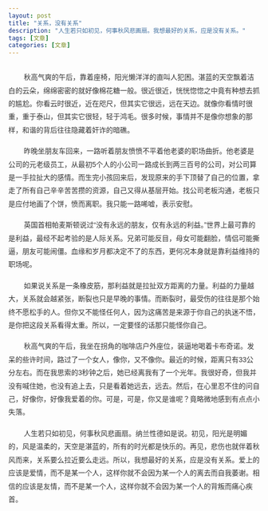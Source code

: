 ```yaml
---
layout: post
title: "关系，没有关系"
description: "人生若只如初见，何事秋风悲画扇。我想最好的关系，应是没有关系。"
tags: [文章]
categories: [文章]
---
```


<figure class="center">
	<a href="http://www.lezic.com/images/文章/关系，没有关系/1.jpg"><img src="http://www.lezic.com/images/文章/关系，没有关系/1.jpg" alt=""></a>
</figure>
<p style="margin-top: 0px; margin-bottom: 16px; padding: 0px; color: rgb(51, 51, 51); font-family: Arial, &quot;Microsoft YaHei&quot;; line-height: 26.4px; white-space: normal; widows: 1;">
    &nbsp;&nbsp;&nbsp;&nbsp;&nbsp;&nbsp;&nbsp;&nbsp;秋高气爽的午后，靠着座椅，阳光懒洋洋的直叫人犯困。湛蓝的天空飘着洁白的云朵，绵绵密密的就好像棉花糖一般。很近很近，恍恍惚惚之中竟有种想去抓的尴尬。你看云时很近，近在咫尺，但其实它很远，远在天边。就像你看情时很重，重于泰山，但其实它很轻，轻于鸿毛。很多时候，事情并不是像你想象的那样，和谐的背后往往隐藏着奸诈的暗礁。
</p>
<p style="margin-top: 0px; margin-bottom: 16px; padding: 0px; color: rgb(51, 51, 51); font-family: Arial, &quot;Microsoft YaHei&quot;; line-height: 26.4px; white-space: normal; widows: 1;">
    &nbsp;&nbsp;&nbsp;&nbsp;&nbsp;&nbsp;&nbsp;&nbsp;昨晚坐朋友车回来，一路听着朋友愤愤不平着他老婆的职场曲折。他老婆是公司的元老级员工，从最初5个人的小公司一路成长到两三百号的公司，对公司算是一手拉扯大的感情。而生完小孩回来后，发现原来的手下顶替了自己的位置，拿走了所有自己辛辛苦苦攒的资源，自己又得从基层开始。找公司老板沟通，老板只是应付地画了个饼，愤而离职。我只能一路唏嘘，表示安慰。
</p>
<p style="margin-top: 0px; margin-bottom: 16px; padding: 0px; color: rgb(51, 51, 51); font-family: Arial, &quot;Microsoft YaHei&quot;; line-height: 26.4px; white-space: normal; widows: 1;">
    &nbsp;&nbsp;&nbsp;&nbsp;&nbsp;&nbsp;&nbsp;&nbsp;英国首相帕麦斯顿说过“没有永远的朋友，仅有永远的利益。”世界上最可靠的是利益，最经不起考验的是人际关系。兄弟可能反目，母女可能翻脸，情侣可能撕逼，朋友可能闹僵。血缘和岁月都决定不了的东西，更何况本身就是靠利益维持的职场呢。
</p>
<p style="margin-top: 0px; margin-bottom: 16px; padding: 0px; color: rgb(51, 51, 51); font-family: Arial, &quot;Microsoft YaHei&quot;; line-height: 26.4px; white-space: normal; widows: 1;">
    &nbsp;&nbsp;&nbsp;&nbsp;&nbsp;&nbsp;&nbsp;&nbsp;如果说关系是一条橡皮筋，那利益就是拉扯双方距离的力量。利益的力量越大，关系就会越紧张，断裂也只是早晚的事情。而断裂时，最受伤的往往是那个始终不愿松手的人。但你又不能怪任何人，因为这痛苦是来源于你自己的执迷不悟，是你把这段关系看得太重。所以，一定要怪的话那只能怪你自己。
</p>
<p style="margin-top: 0px; margin-bottom: 16px; padding: 0px; color: rgb(51, 51, 51); font-family: Arial, &quot;Microsoft YaHei&quot;; line-height: 26.4px; white-space: normal; widows: 1;">
    &nbsp;&nbsp;&nbsp;&nbsp;&nbsp;&nbsp;&nbsp;&nbsp;秋高气爽的午后，我坐在拐角的咖啡店户外座位，装逼地喝着卡布奇诺。发呆的些许时间，路过了一个女人，像你，又不像你。最近的时候，距离只有33公分左右。而在我思索的3秒钟之后，她已经离我有了一个光年。我很好奇，但我并没有喊住她，也没有追上去，只是看着她远去，远去。然后，在心里忍不住的问自己，好像你，好像我爱着的你。可是，可是，你又是谁呢？竟略微地感到有点点小失落。
</p>
<p style="margin-top: 0px; margin-bottom: 16px; padding: 0px; color: rgb(51, 51, 51); font-family: Arial, &quot;Microsoft YaHei&quot;; line-height: 26.4px; white-space: normal; widows: 1;">
    &nbsp;&nbsp;&nbsp;&nbsp;&nbsp;&nbsp;&nbsp;&nbsp;人生若只如初见，何事秋风悲画扇。纳兰性德如是说。初见，阳光是明媚的，风是温柔的，天空是湛蓝的，所有的时光都是快乐的。再见，悲伤也就伴着秋风而来，关系要么拉近要么走远。所以，我想最好的关系，应是没有关系。爱上的应该是爱情，而不是某一个人，这样你就不会因为某一个人的离去而自我萎谢。相信的应该是友情，而不是某一个人，这样你就不会因为某一个人的背叛而痛心疾首。
</p>
<p>
    <br/>
</p>
